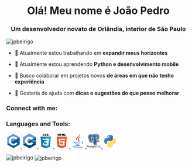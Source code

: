 <h1 align="center">Olá! Meu nome é João Pedro</h1>
<h3 align="center">Um desenvolvedor novato de Orlândia, interior de São Paulo</h3>

<p align="left"> <img src="https://komarev.com/ghpvc/?username=jpbeirigo&label=Profile%20views&color=545692&style=flat" alt="jpbeirigo" /> </p>

- 🔭 Atualmente estou trabalhando em **expandir meus horizontes**

- 🌱 Atualmente estou aprendendo **Python e desenvolvimento mobile**

- 👯 Busco colaborar em projetos novos **de áreas em que não tenho experiência**

- 🤝 Gostaria de ajuda com **dicas e sugestões do que posso melhorar**

<h3 align="left">Connect with me:</h3>
<p align="left">
</p>

<h3 align="left">Languages and Tools:</h3>
<p align="left"> <a href="https://www.cprogramming.com/" target="_blank" rel="noreferrer"> <img src="https://raw.githubusercontent.com/devicons/devicon/master/icons/c/c-original.svg" alt="c" width="40" height="40"/> </a> <a href="https://www.w3schools.com/cpp/" target="_blank" rel="noreferrer"> <img src="https://raw.githubusercontent.com/devicons/devicon/master/icons/cplusplus/cplusplus-original.svg" alt="cplusplus" width="40" height="40"/> </a> <a href="https://www.w3schools.com/css/" target="_blank" rel="noreferrer"> <img src="https://raw.githubusercontent.com/devicons/devicon/master/icons/css3/css3-original-wordmark.svg" alt="css3" width="40" height="40"/> </a> <a href="https://www.w3.org/html/" target="_blank" rel="noreferrer"> <img src="https://raw.githubusercontent.com/devicons/devicon/master/icons/html5/html5-original-wordmark.svg" alt="html5" width="40" height="40"/> </a> <a href="https://www.java.com" target="_blank" rel="noreferrer"> <img src="https://raw.githubusercontent.com/devicons/devicon/master/icons/java/java-original.svg" alt="java" width="40" height="40"/> </a> <a href="https://www.postgresql.org" target="_blank" rel="noreferrer"> <img src="https://raw.githubusercontent.com/devicons/devicon/master/icons/postgresql/postgresql-original-wordmark.svg" alt="postgresql" width="40" height="40"/> </a> <a href="https://www.python.org" target="_blank" rel="noreferrer"> <img src="https://raw.githubusercontent.com/devicons/devicon/master/icons/python/python-original.svg" alt="python" width="40" height="40"/> </a> </p>

<p><img align="left" src="https://github-readme-stats.vercel.app/api/top-langs?username=jpbeirigo&show_icons=true&theme=tokyonight&locale=en&layout=compact" alt="jpbeirigo" /></p>

<p>&nbsp;<img align="center" src="https://github-readme-stats.vercel.app/api?username=jpbeirigo&show_icons=true&theme=tokyonight&locale=en" alt="jpbeirigo" /></p>
